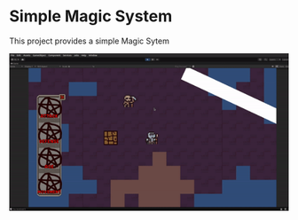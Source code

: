 # Simple Magic System

This project provides a simple Magic Sytem

![Exemple video](./Resources~/video.GIF)

